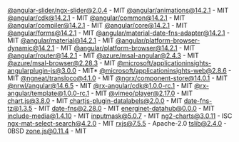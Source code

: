 [@angular-slider/ngx-slider@2.0.4](https://github.com/angular-slider/ngx-slider) - MIT
[@angular/animations@14.2.1](https://github.com/angular/angular) - MIT
[@angular/cdk@14.2.1](https://github.com/angular/components) - MIT
[@angular/common@14.2.1](https://github.com/angular/angular) - MIT
[@angular/compiler@14.2.1](https://github.com/angular/angular) - MIT
[@angular/core@14.2.1](https://github.com/angular/angular) - MIT
[@angular/forms@14.2.1](https://github.com/angular/angular) - MIT
[@angular/material-date-fns-adapter@14.2.1](https://github.com/angular/components) - MIT
[@angular/material@14.2.1](https://github.com/angular/components) - MIT
[@angular/platform-browser-dynamic@14.2.1](https://github.com/angular/angular) - MIT
[@angular/platform-browser@14.2.1](https://github.com/angular/angular) - MIT
[@angular/router@14.2.1](https://github.com/angular/angular) - MIT
[@azure/msal-angular@2.4.3](https://github.com/AzureAD/microsoft-authentication-library-for-js) - MIT
[@azure/msal-browser@2.28.3](https://github.com/AzureAD/microsoft-authentication-library-for-js) - MIT
[@microsoft/applicationinsights-angularplugin-js@3.0.0](undefined) - MIT*
[@microsoft/applicationinsights-web@2.8.6](https://github.com/microsoft/ApplicationInsights-JS) - MIT
[@ngneat/transloco@4.1.0](https://github.com/ngneat/transloco) - MIT
[@ngrx/component-store@14.0.1](https://github.com/ngrx/platform) - MIT
[@nrwl/angular@14.6.5](https://github.com/nrwl/nx) - MIT
[@rx-angular/cdk@1.0.0-rc.1](https://github.com/rx-angular/rx-angular) - MIT
[@rx-angular/template@1.0.0-rc.1](https://github.com/rx-angular/rx-angular) - MIT
[@vimeo/player@2.17.0](https://github.com/vimeo/player.js) - MIT
[chart.js@3.8.0](https://github.com/chartjs/Chart.js) - MIT
[chartjs-plugin-datalabels@2.0.0](https://github.com/chartjs/chartjs-plugin-datalabels) - MIT
[date-fns-tz@1.3.5](https://github.com/marnusw/date-fns-tz) - MIT
[date-fns@2.28.0](https://github.com/date-fns/date-fns) - MIT
[energinet-datahub@0.0.0](undefined) - MIT
[include-media@1.4.10](https://github.com/eduardoboucas/include-media) - MIT
[inputmask@5.0.7](https://github.com/RobinHerbots/Inputmask) - MIT
[ng2-charts@3.0.11](https://github.com/valor-software/ng2-charts) - ISC
[ngx-mat-select-search@4.2.0](https://github.com/bithost-gmbh/ngx-mat-select-search) - MIT
[rxjs@7.5.5](https://github.com/reactivex/rxjs) - Apache-2.0
[tslib@2.4.0](https://github.com/Microsoft/tslib) - 0BSD
[zone.js@0.11.4](https://github.com/angular/angular) - MIT
